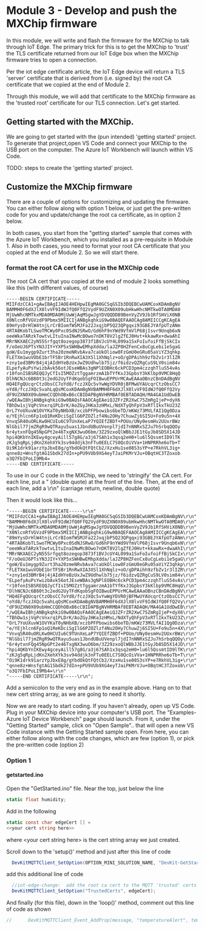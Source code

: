 # Module 3 - Develop and push the MXChip firmware

In this module, we will write and flash the firmware for the MXChip to talk through IoT Edge. The primary trick for this is to get the MXChip to 'trust' the TLS certificate returned from our IoT Edge box when the MXChip firmware tries to open a connection.

Per the iot edge certificate article, the IoT Edge device will return a TLS 'server' certificate that is derived from (i.e. signed by) the root CA certificate that we copied at the end of Module 2.

Through this module, we will add that certificate to the MXChip firmware as the 'trusted root' certificate for our TLS connection.  Let's get started.

## Getting started with the MXChip.

We are going to get started with the (pun intended) 'getting started' project.  To generate that project,open VS Code and connect your MXChip to the USB port on the computer.  The Azure IoT Workbench will launch within VS Code.

TODO:  steps to create the 'getting started' project.

## Customize the MXChip firmware

There are a couple of options for customizing and updating the firmware.  You can either follow along with option 1 below, or just get the pre-written code for you and update/change the root ca certificate, as in option 2 below.

In both cases, you start from the "getting started" sample that comes with the Azure IoT Workbench, which you installed as a pre-requisite in Module 1.  Also in both cases, you need to format your root CA certificate that you copied at the end of Module 2.  So we will start there.

### format the root CA cert for use in the MXChip code

The root CA cert that you copied at the end of module 2 looks something like this (with different values, of course)


```
-----BEGIN CERTIFICATE-----
MIIFdzCCA1+gAwIBAgIJAOE4HEHpwIEgMA0GCSqGSIb3DQEBCwUAMCoxKDAmBgNV
BAMMH0F6dXJlX0lvVF9IdWJfQ0FfQ2VydF9UZXN0X09ubHkwHhcNMTkwOTA0MDA0
MjUwWhcNMTkxMDA0MDA0MjUwWjAqMSgwJgYDVQQDDB9BenVyZV9Jb1RfSHViX0NB
X0NlcnRfVGVzdF9Pbmx5MIICIjANBgkqhkiG9w0BAQEFAAOCAg8AMIICCgKCAgEA
89mYysDrHlW4tnjLrCrBIomfWSMJFa22JxqjbP5Q23QPgqxi93GBEJYAfpUTzANm
4RTA8KobTLSwoTMCWy0Pxc0SdNJSRwO/Gd6hF9nYWd9VfmVlP68jIsvr9Unqb6xN
oeeWkaTARzkTowtvLItuInaINwMcBOwo7nDKT8V2lgZfEJ0Hvt+kkawRx+dwaAhI
MRrNKXAEC2yN55Srfgqt8ozegop3873f1BVJcUY4L099a1SxFoIufoiFfBjSkCIx
F/oOeUJ6PTsYN3JIY+YXP5xSWHBwEMhpXdda/laJZP8HZFenCx8uCgLebi1e5gaG
goW/Eu1mygp9Zurt3ha20zmeNRvbAva7caUkOliow0FzGmU0eGRu05aViYZ3qhkp
FLETXm1wuVObE1brTF5Br1RnRwXIA3XSl1XhNqlz+oO/gDPAihh9zfbZv1r3lIZR
+zny1ed3BMrB4j4jAIdHYeBzUxJwZ9Udhwlb75jz/f6idzvQZRgCuS9LV0sim84v
ELpefyAuPsYwizbAvk56otJEseWBAs3gNPlEOBHc6ckPCD3pm4czzqhTluS54vAs
r10fonISBSREQQJyCfIsI5MOZztTggamrzmA1bTYfKxJ3GpbsY3kKlbp9VMC8HqQ
DlhNCNJc6B80t3c2edG2UyTFdKqobSgFOIBwuEPPUrMCAwEAAaOBnzCBnDAdBgNV
HQ4EFgQUcqrCtzObsCC7oYd8/fczJXQc5vYwWgYDVR0jBFMwUYAUcqrCtzObsCC7
oYd8/fczJXQc5vahLqQsMCoxKDAmBgNVBAMMH0F6dXJlX0lvVF9IdWJfQ0FfQ2Vy
dF9UZXN0X09ubHmCCQDhOBxB6cCBIDAPBgNVHRMBAf8EBTADAQH/MA4GA1UdDwEB
/wQEAwIBhjANBgkqhkiG9w0BAQsFAAOCAgEAeiQJZFrZR2XwC75ZmRgIjeP+dyX6
TBhDw1sjVqPcVnxrq1PLDrK/AoZGyJHKa3zHMxL/NdXTyQhFpV3xRTlIkxTkU23Z
OrL7YoUXuvW1OVYKaT0yNHbXB/xczbPFPbowibs6beTD/mKWz73MVLfAI1Qg0Dza
e/YEjhlcn6Fp1oQ1ReKDciSgIlG6PZOZlzf4Nu2OHy7ChuwZj6SI5U+Fo9u5n+4X
VnvqSR40uORLKw0HCUIu6C9TUnXeLaP7YQIEfZBDf+POUo/UNy0esmHv2UUxrBWz
NlGbil77jmZRgR9wQTRayu5uas1JbndUBuUVenpl7jdI7nNNRxSZJu7hSrbqQQOy
6r4ytxnFQg45NpGPt2e46TxgNX3wuO6bm/3Z29zxoQlWBbJJE1tGyJb8SD5X14JD
hpi4QKbYnIKEwy4gceyAill57g8G/a3j67SAh1x3qsq2eH0+lu6l5QssmtID9lTK
zKJg5qRpLjdKn2XehXYk3sv94ddjk3nFTu0EELC7S0QcOiVVa+1HNPRRhe6oTb+T
Oi9K1drk91arzYpJbxE8g/gYbdOkQtFQtCb2/XzxHu1se08S3sYP+e7RkhVL3ig+
qnne8z+WnsfgtAG1Sbdk27dIn+pPU9VUb9XG4eyTJaiPKMrVJu+OBqtHC3TZoxob
o3Q7FbIPoLI9Mb4=
-----END CERTIFICATE-----
```

To use in our C code in the MXChip, we need to 'stringify' the CA cert.  For each line, put a " (double quote) at the front of the line.  Then, at the end of each line, add a \r\n"  (carriage return, newline, double quote)

Then it would look like this...

```
"-----BEGIN CERTIFICATE-----\r\n"
"MIIFdzCCA1+gAwIBAgIJAOE4HEHpwIEgMA0GCSqGSIb3DQEBCwUAMCoxKDAmBgNV\r\n"
"BAMMH0F6dXJlX0lvVF9IdWJfQ0FfQ2VydF9UZXN0X09ubHkwHhcNMTkwOTA0MDA0\r\n"
"MjUwWhcNMTkxMDA0MDA0MjUwWjAqMSgwJgYDVQQDDB9BenVyZV9Jb1RfSHViX0NB\r\n"
"X0NlcnRfVGVzdF9Pbmx5MIICIjANBgkqhkiG9w0BAQEFAAOCAg8AMIICCgKCAgEA\r\n"
"89mYysDrHlW4tnjLrCrBIomfWSMJFa22JxqjbP5Q23QPgqxi93GBEJYAfpUTzANm\r\n"
"4RTA8KobTLSwoTMCWy0Pxc0SdNJSRwO/Gd6hF9nYWd9VfmVlP68jIsvr9Unqb6xN\r\n"
"oeeWkaTARzkTowtvLItuInaINwMcBOwo7nDKT8V2lgZfEJ0Hvt+kkawRx+dwaAhI\r\n"
"MRrNKXAEC2yN55Srfgqt8ozegop3873f1BVJcUY4L099a1SxFoIufoiFfBjSkCIx\r\n"
"F/oOeUJ6PTsYN3JIY+YXP5xSWHBwEMhpXdda/laJZP8HZFenCx8uCgLebi1e5gaG\r\n"
"goW/Eu1mygp9Zurt3ha20zmeNRvbAva7caUkOliow0FzGmU0eGRu05aViYZ3qhkp\r\n"
"FLETXm1wuVObE1brTF5Br1RnRwXIA3XSl1XhNqlz+oO/gDPAihh9zfbZv1r3lIZR\r\n"
"+zny1ed3BMrB4j4jAIdHYeBzUxJwZ9Udhwlb75jz/f6idzvQZRgCuS9LV0sim84v\r\n"
"ELpefyAuPsYwizbAvk56otJEseWBAs3gNPlEOBHc6ckPCD3pm4czzqhTluS54vAs\r\n"
"r10fonISBSREQQJyCfIsI5MOZztTggamrzmA1bTYfKxJ3GpbsY3kKlbp9VMC8HqQ\r\n"
"DlhNCNJc6B80t3c2edG2UyTFdKqobSgFOIBwuEPPUrMCAwEAAaOBnzCBnDAdBgNV\r\n"
"HQ4EFgQUcqrCtzObsCC7oYd8/fczJXQc5vYwWgYDVR0jBFMwUYAUcqrCtzObsCC7\r\n"
"oYd8/fczJXQc5vahLqQsMCoxKDAmBgNVBAMMH0F6dXJlX0lvVF9IdWJfQ0FfQ2Vy\r\n"
"dF9UZXN0X09ubHmCCQDhOBxB6cCBIDAPBgNVHRMBAf8EBTADAQH/MA4GA1UdDwEB\r\n"
"/wQEAwIBhjANBgkqhkiG9w0BAQsFAAOCAgEAeiQJZFrZR2XwC75ZmRgIjeP+dyX6\r\n"
"TBhDw1sjVqPcVnxrq1PLDrK/AoZGyJHKa3zHMxL/NdXTyQhFpV3xRTlIkxTkU23Z\r\n"
"OrL7YoUXuvW1OVYKaT0yNHbXB/xczbPFPbowibs6beTD/mKWz73MVLfAI1Qg0Dza\r\n"
"e/YEjhlcn6Fp1oQ1ReKDciSgIlG6PZOZlzf4Nu2OHy7ChuwZj6SI5U+Fo9u5n+4X\r\n"
"VnvqSR40uORLKw0HCUIu6C9TUnXeLaP7YQIEfZBDf+POUo/UNy0esmHv2UUxrBWz\r\n"
"NlGbil77jmZRgR9wQTRayu5uas1JbndUBuUVenpl7jdI7nNNRxSZJu7hSrbqQQOy\r\n"
"6r4ytxnFQg45NpGPt2e46TxgNX3wuO6bm/3Z29zxoQlWBbJJE1tGyJb8SD5X14JD\r\n"
"hpi4QKbYnIKEwy4gceyAill57g8G/a3j67SAh1x3qsq2eH0+lu6l5QssmtID9lTK\r\n"
"zKJg5qRpLjdKn2XehXYk3sv94ddjk3nFTu0EELC7S0QcOiVVa+1HNPRRhe6oTb+T\r\n"
"Oi9K1drk91arzYpJbxE8g/gYbdOkQtFQtCb2/XzxHu1se08S3sYP+e7RkhVL3ig+\r\n"
"qnne8z+WnsfgtAG1Sbdk27dIn+pPU9VUb9XG4eyTJaiPKMrVJu+OBqtHC3TZoxob\r\n"
"o3Q7FbIPoLI9Mb4=\r\n"
"-----END CERTIFICATE-----\r\n";
```

Add a semicolon to the very end as in the example above.  Hang on to that new cert string array, as we are going to need it shortly.

Now we are ready to start coding.  If you haven't already, open up VS Code.  Plug in your MXChip device into your computer's USB port.  The "Examples-Azure IoT Device Workbench" page should launch.  From it, under the "Getting Started" sample, click on "Open Sample"..  that will open a new VS Code instance with the Getting Started sample open.  From here, you can either follow along with the code changes, which are few (option 1), or pick the pre-written code (option 2)

### Option 1

#### getstarted.ino

Open the "GetStarted.ino" file.  Near the top, just below the line

```csharp
static float humidity;
```

Add in the following

```csharp
static const char edgeCert [] =
<<your cert string here>>

```
where \<your cert string here> is the cert string array we just created.

Scroll down to the 'setup()' method and just after this line of code

```csharp
  DevKitMQTTClient_SetOption(OPTION_MINI_SOLUTION_NAME, "DevKit-GetStarted");
```

add this additional line of code

```csharp
  //iot-edge-change:  add the root ca cert to the MQTT 'trusted' certs
  DevKitMQTTClient_SetOption("TrustedCerts", edgeCert);
```

And finally (for this file), down in the 'loop()' method, comment out this line of code as shown

```csharp
//      DevKitMQTTClient_Event_AddProp(message, "temperatureAlert", temperatureAlert ? "true" : "false");
```


